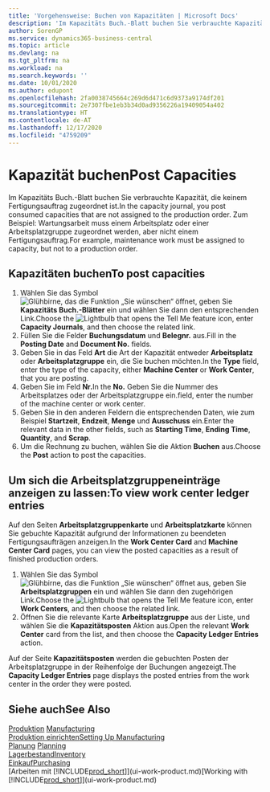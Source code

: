 ```yaml
---
title: 'Vorgehensweise: Buchen von Kapazitäten | Microsoft Docs'
description: 'Im Kapazitäts Buch.-Blatt buchen Sie verbrauchte Kapazität, die keinem Fertigungsauftrag zugeordnet ist. Zum Beispiel: Wartungsarbeit muss einem Arbeitsplatz oder einer Arbeitsplatzgruppe zugeordnet werden, aber nicht einem Fertigungsauftrag.'
author: SorenGP
ms.service: dynamics365-business-central
ms.topic: article
ms.devlang: na
ms.tgt_pltfrm: na
ms.workload: na
ms.search.keywords: ''
ms.date: 10/01/2020
ms.author: edupont
ms.openlocfilehash: 2fa0038745664c269d6d471c6d9373a9174df201
ms.sourcegitcommit: 2e7307fbe1eb3b34d0ad9356226a19409054a402
ms.translationtype: HT
ms.contentlocale: de-AT
ms.lasthandoff: 12/17/2020
ms.locfileid: "4759209"
---
```

# <a name="post-capacities"></a><span data-ttu-id="bc8eb-104">Kapazität buchen</span><span class="sxs-lookup"><span data-stu-id="bc8eb-104">Post Capacities</span></span>
<span data-ttu-id="bc8eb-105">Im Kapazitäts Buch.-Blatt buchen Sie verbrauchte Kapazität, die keinem Fertigungsauftrag zugeordnet ist.</span><span class="sxs-lookup"><span data-stu-id="bc8eb-105">In the capacity journal, you post consumed capacities that are not assigned to the production order.</span></span> <span data-ttu-id="bc8eb-106">Zum Beispiel: Wartungsarbeit muss einem Arbeitsplatz oder einer Arbeitsplatzgruppe zugeordnet werden, aber nicht einem Fertigungsauftrag.</span><span class="sxs-lookup"><span data-stu-id="bc8eb-106">For example, maintenance work must be assigned to capacity, but not to a production order.</span></span>  

## <a name="to-post-capacities"></a><span data-ttu-id="bc8eb-107">Kapazitäten buchen</span><span class="sxs-lookup"><span data-stu-id="bc8eb-107">To post capacities</span></span>  
1.  <span data-ttu-id="bc8eb-108">Wählen Sie das Symbol ![Glühbirne, das die Funktion „Sie wünschen“ öffnet](media/ui-search/search_small.png "Tell Me-Funktion"), geben Sie **Kapazitäts Buch.-Blätter** ein und wählen Sie dann den entsprechenden Link.</span><span class="sxs-lookup"><span data-stu-id="bc8eb-108">Choose the ![Lightbulb that opens the Tell Me feature](media/ui-search/search_small.png "Tell me what you want to do") icon, enter **Capacity Journals**, and then choose the related link.</span></span>  
2.  <span data-ttu-id="bc8eb-109">Füllen Sie die Felder **Buchungsdatum** und **Belegnr.** aus.</span><span class="sxs-lookup"><span data-stu-id="bc8eb-109">Fill in the **Posting Date** and **Document No.** fields.</span></span>  
3.  <span data-ttu-id="bc8eb-110">Geben Sie in das Feld **Art** die Art der Kapazität entweder **Arbeitsplatz** oder **Arbeitsplatzgruppe** ein, die Sie buchen möchten.</span><span class="sxs-lookup"><span data-stu-id="bc8eb-110">In the **Type** field, enter the type of the capacity, either **Machine Center** or **Work Center**, that you are posting.</span></span>  
4.  <span data-ttu-id="bc8eb-111">Geben Sie im Feld **Nr.**</span><span class="sxs-lookup"><span data-stu-id="bc8eb-111">In the **No.**</span></span> <span data-ttu-id="bc8eb-112">Geben Sie die Nummer des Arbeitsplatzes oder der Arbeitsplatzgruppe ein.</span><span class="sxs-lookup"><span data-stu-id="bc8eb-112">field, enter the number of the machine center or work center.</span></span>  
5.  <span data-ttu-id="bc8eb-113">Geben Sie in den anderen Feldern die entsprechenden Daten, wie zum Beispiel **Startzeit**, **Endzeit**, **Menge** und **Ausschuss** ein.</span><span class="sxs-lookup"><span data-stu-id="bc8eb-113">Enter the relevant data in the other fields, such as **Starting Time**, **Ending Time**, **Quantity**, and **Scrap**.</span></span>  
6.  <span data-ttu-id="bc8eb-114">Um die Rechnung zu buchen, wählen Sie die Aktion **Buchen** aus.</span><span class="sxs-lookup"><span data-stu-id="bc8eb-114">Choose the **Post** action to post the capacities.</span></span>  

## <a name="to-view-work-center-ledger-entries"></a><span data-ttu-id="bc8eb-115">Um sich die Arbeitsplatzgruppeneinträge anzeigen zu lassen:</span><span class="sxs-lookup"><span data-stu-id="bc8eb-115">To view work center ledger entries</span></span>  
<span data-ttu-id="bc8eb-116">Auf den Seiten **Arbeitsplatzgruppenkarte** und **Arbeitsplatzkarte** können Sie gebuchte Kapazität aufgrund der Informationen zu beendeten Fertigungsaufträgen anzeigen.</span><span class="sxs-lookup"><span data-stu-id="bc8eb-116">In the **Work Center Card** and **Machine Center Card** pages, you can view the posted capacities as a result of finished production orders.</span></span>    
1.  <span data-ttu-id="bc8eb-117">Wählen Sie das Symbol ![Glühbirne, das die Funktion „Sie wünschen“ öffnet](media/ui-search/search_small.png "Tell Me-Funktion") aus, geben Sie **Arbeitsplatzgruppen** ein und wählen Sie dann den zugehörigen Link.</span><span class="sxs-lookup"><span data-stu-id="bc8eb-117">Choose the ![Lightbulb that opens the Tell Me feature](media/ui-search/search_small.png "Tell me what you want to do") icon, enter **Work Centers**, and then choose the related link.</span></span>  
2.  <span data-ttu-id="bc8eb-118">Öffnen Sie die relevante Karte **Arbeitsplatzgruppe** aus der Liste, und wählen Sie die **Kapazitätsposten** Aktion aus.</span><span class="sxs-lookup"><span data-stu-id="bc8eb-118">Open the relevant **Work Center** card from the list, and then choose the **Capacity Ledger Entries** action.</span></span>  

<span data-ttu-id="bc8eb-119">Auf der Seite **Kapazitätsposten** werden die gebuchten Posten der Arbeitsplatzgruppe in der Reihenfolge der Buchungen angezeigt.</span><span class="sxs-lookup"><span data-stu-id="bc8eb-119">The **Capacity Ledger Entries** page displays the posted entries from the work center in the order they were posted.</span></span>   

## <a name="see-also"></a><span data-ttu-id="bc8eb-120">Siehe auch</span><span class="sxs-lookup"><span data-stu-id="bc8eb-120">See Also</span></span>  
<span data-ttu-id="bc8eb-121">[Produktion](production-manage-manufacturing.md)  </span><span class="sxs-lookup"><span data-stu-id="bc8eb-121">[Manufacturing](production-manage-manufacturing.md)  </span></span>  
[<span data-ttu-id="bc8eb-122">Produktion einrichten</span><span class="sxs-lookup"><span data-stu-id="bc8eb-122">Setting Up Manufacturing</span></span>](production-configure-production-processes.md)  
<span data-ttu-id="bc8eb-123">[Planung](production-planning.md)    </span><span class="sxs-lookup"><span data-stu-id="bc8eb-123">[Planning](production-planning.md)    </span></span>  
[<span data-ttu-id="bc8eb-124">Lagerbestand</span><span class="sxs-lookup"><span data-stu-id="bc8eb-124">Inventory</span></span>](inventory-manage-inventory.md)  
[<span data-ttu-id="bc8eb-125">Einkauf</span><span class="sxs-lookup"><span data-stu-id="bc8eb-125">Purchasing</span></span>](purchasing-manage-purchasing.md)  
<span data-ttu-id="bc8eb-126">[Arbeiten mit [!INCLUDE[prod_short](includes/prod_short.md)]](ui-work-product.md)</span><span class="sxs-lookup"><span data-stu-id="bc8eb-126">[Working with [!INCLUDE[prod_short](includes/prod_short.md)]](ui-work-product.md)</span></span>
